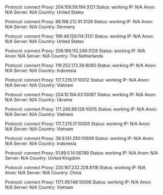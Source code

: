 Protocol: connect
Proxy: 204.109.59.194:3121
Status: working
IP: N/A
Anon: N/A
Server: N/A
Country: United States

Protocol: connect
Proxy: 88.198.212.91:3128
Status: working
IP: N/A
Anon: N/A
Server: N/A
Country: Germany

Protocol: connect
Proxy: 199.48.129.114:3121
Status: working
IP: N/A
Anon: N/A
Server: N/A
Country: United States

Protocol: connect
Proxy: 206.189.110.249:3128
Status: working
IP: N/A
Anon: N/A
Server: N/A
Country: The Netherlands

Protocol: connect
Proxy: 119.252.173.26:8080
Status: working
IP: N/A
Anon: N/A
Server: N/A
Country: Indonesia

Protocol: connect
Proxy: 117.7.215.17:10012
Status: working
IP: N/A
Anon: N/A
Server: N/A
Country: Vietnam

Protocol: connect
Proxy: 204.10.194.63:10087
Status: working
IP: N/A
Anon: N/A
Server: N/A
Country: Ukraine

Protocol: connect
Proxy: 171.240.89.128:10015
Status: working
IP: N/A
Anon: N/A
Server: N/A
Country: Vietnam

Protocol: connect
Proxy: 117.7.215.17:10005
Status: working
IP: N/A
Anon: N/A
Server: N/A
Country: Vietnam

Protocol: connect
Proxy: 38.9.141.250:10609
Status: working
IP: N/A
Anon: N/A
Server: N/A
Country: Indonesia

Protocol: connect
Proxy: 51.89.5.14:56789
Status: working
IP: N/A
Anon: N/A
Server: N/A
Country: United Kingdom

Protocol: connect
Proxy: 220.167.232.228:8118
Status: working
IP: N/A
Anon: N/A
Server: N/A
Country: China

Protocol: connect
Proxy: 117.1.99.148:10008
Status: working
IP: N/A
Anon: N/A
Server: N/A
Country: Vietnam

